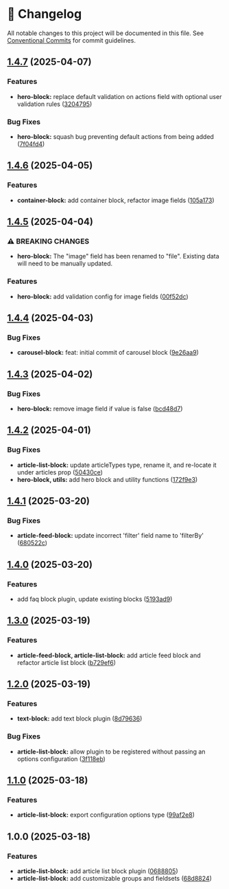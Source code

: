 <!-- markdownlint-disable --><!-- textlint-disable -->

# 📓 Changelog

All notable changes to this project will be documented in this file. See
[Conventional Commits](https://conventionalcommits.org) for commit guidelines.

## [1.4.7](https://github.com/jamestrenda/sanity-plugin-page-blocks/compare/v1.4.6...v1.4.7) (2025-04-07)

### Features

- **hero-block:** replace default validation on actions field with optional user validation rules ([3204795](https://github.com/jamestrenda/sanity-plugin-page-blocks/commit/3204795b1d04fe63cb38094a894aab330336e543))

### Bug Fixes

- **hero-block:** squash bug preventing default actions from being added ([7f04fd4](https://github.com/jamestrenda/sanity-plugin-page-blocks/commit/7f04fd4d07a57a4853a56d19cfd4e44e67e8d006))

## [1.4.6](https://github.com/jamestrenda/sanity-plugin-page-blocks/compare/v1.4.5...v1.4.6) (2025-04-05)

### Features

- **container-block:** add container block, refactor image fields ([105a173](https://github.com/jamestrenda/sanity-plugin-page-blocks/commit/105a173fe9d5c224c18a5d823b5513776fb2a620))

## [1.4.5](https://github.com/jamestrenda/sanity-plugin-page-blocks/compare/v1.4.4...v1.4.5) (2025-04-04)

### ⚠ BREAKING CHANGES

- **hero-block:** The "image" field has been renamed to "file".
  Existing data will need to be manually updated.

### Features

- **hero-block:** add validation config for image fields ([00f52dc](https://github.com/jamestrenda/sanity-plugin-page-blocks/commit/00f52dcc5aed2052477f7d011f7613b520dfe525))

## [1.4.4](https://github.com/jamestrenda/sanity-plugin-page-blocks/compare/v1.4.3...v1.4.4) (2025-04-03)

### Bug Fixes

- **carousel-block:** feat: initial commit of carousel block ([9e26aa9](https://github.com/jamestrenda/sanity-plugin-page-blocks/commit/9e26aa92fae25bd2b8808383072e26722f612d67))

## [1.4.3](https://github.com/jamestrenda/sanity-plugin-page-blocks/compare/v1.4.2...v1.4.3) (2025-04-02)

### Bug Fixes

- **hero-block:** remove image field if value is false ([bcd48d7](https://github.com/jamestrenda/sanity-plugin-page-blocks/commit/bcd48d73356a0a4500a368181ac2edf37967d177))

## [1.4.2](https://github.com/jamestrenda/sanity-plugin-page-blocks/compare/v1.4.1...v1.4.2) (2025-04-01)

### Bug Fixes

- **article-list-block:** update articleTypes type, rename it, and re-locate it under articles prop ([50430ce](https://github.com/jamestrenda/sanity-plugin-page-blocks/commit/50430ce4d6992fc554c882c38c142180b58df315))
- **hero-block, utils:** add hero block and utility functions ([172f9e3](https://github.com/jamestrenda/sanity-plugin-page-blocks/commit/172f9e36350b1eeee0d898a5dae17d9cfa345b6a))

## [1.4.1](https://github.com/jamestrenda/sanity-plugin-page-blocks/compare/v1.4.0...v1.4.1) (2025-03-20)

### Bug Fixes

- **article-feed-block:** update incorrect 'filter' field name to 'filterBy' ([680522c](https://github.com/jamestrenda/sanity-plugin-page-blocks/commit/680522c1d6bc4693a2e0adab25c0d2f0af8a69b3))

## [1.4.0](https://github.com/jamestrenda/sanity-plugin-page-blocks/compare/v1.3.0...v1.4.0) (2025-03-20)

### Features

- add faq block plugin, update existing blocks ([5193ad9](https://github.com/jamestrenda/sanity-plugin-page-blocks/commit/5193ad995a4137840fa75e79ae41b925863e19de))

## [1.3.0](https://github.com/jamestrenda/sanity-plugin-page-blocks/compare/v1.2.0...v1.3.0) (2025-03-19)

### Features

- **article-feed-block, article-list-block:** add article feed block and refactor article list block ([b729ef6](https://github.com/jamestrenda/sanity-plugin-page-blocks/commit/b729ef64f0795a42755b24e8df330552bf7b1726))

## [1.2.0](https://github.com/jamestrenda/sanity-plugin-page-blocks/compare/v1.1.0...v1.2.0) (2025-03-19)

### Features

- **text-block:** add text block plugin ([8d79636](https://github.com/jamestrenda/sanity-plugin-page-blocks/commit/8d7963603a677bcc984b19e0412c8ddd9b5c6887))

### Bug Fixes

- **article-list-block:** allow plugin to be registered without passing an options configuration ([3f118eb](https://github.com/jamestrenda/sanity-plugin-page-blocks/commit/3f118ebfc15127147432cb1d868f0f3988da4867))

## [1.1.0](https://github.com/jamestrenda/sanity-plugin-page-blocks/compare/v1.0.0...v1.1.0) (2025-03-18)

### Features

- **article-list-block:** export configuration options type ([99af2e8](https://github.com/jamestrenda/sanity-plugin-page-blocks/commit/99af2e8fb90119a0475356a86b98d13dd383b7e5))

## 1.0.0 (2025-03-18)

### Features

- **article-list-block:** add article list block plugin ([0688805](https://github.com/jamestrenda/sanity-plugin-page-blocks/commit/0688805433cfe29b2d34a4b3207b9d0878ab97c4))
- **article-list-block:** add customizable groups and fieldsets ([68d8824](https://github.com/jamestrenda/sanity-plugin-page-blocks/commit/68d882442f7f1cb05ecfaa1be521476527c11275))
